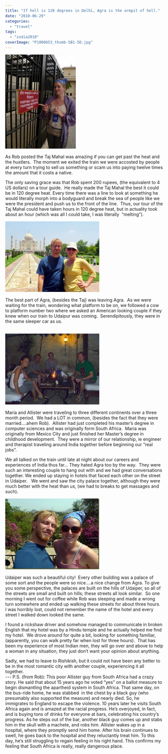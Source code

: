 ```yaml
---
title: "If hell is 120 degrees in Delhi, Agra is the armpit of hell."
date: "2010-06-29"
categories: 
  - "travel"
tags: 
  - "india2010"
coverImage: "P1000653_thumb-5B1-5D.jpg"
---
```


[![P1000646](images/P1000646_thumb-5B1-5D-225x300.jpg "P1000646")](http://www.rdchambers.net/wp-content/uploads/2010/06/P1000646_thumb-5B1-5D.jpg)  
  
As Rob posted the Taj Mahal was amazing if you can get past the heat and the hustlers.  The moment we exited the train we were accosted by people at every turn trying to sell us something or scam us into paying twelve times the amount that it costs a native.  
  
The only saving grace was that Rob spent 200 rupees, (the equivalent to 4 US dollars) on a tour guide.  He really made the Taj Mahal the best it could be in 120 degree heat. Every time there was a line to look at something he would literally morph into a bodyguard and break the sea of people like we were the president and push us to the front of the line.  Thus, our tour of the Taj Mahal could have taken hours in 120 degree heat, but in actuality took about an hour (which was all I could take, I was literally  “melting”).  
  
[![P1000605](images/P1000605_thumb-5B1-5D-300x225.jpg "P1000605")](http://www.rdchambers.net/wp-content/uploads/2010/06/P1000605_thumb-5B1-5D.jpg)  
  
  
The best part of Agra, (besides the Taj) was leaving Agra.  As we were waiting for the train, wondering what platform to be on, we followed a cow to platform number two where we asked an American looking couple if they knew when our train to Udaipur was coming.  Serendipitously, they were in the same sleeper car as us.  
   
  
[![P1000647](images/P1000647_thumb-5B1-5D-300x226.jpg "P1000647")](http://www.rdchambers.net/wp-content/uploads/2010/06/P1000647_thumb-5B1-5D.jpg)  
  
Maria and Allister were traveling to three different continents over a three month period.  We had a LOT in common, (besides the fact that they were married….ahem Rob).  Allister had just completed his master’s degree in computer sciences and was originally form South Africa.  Maria was originally from Mexico City and just finished her Master’s degree in childhood development.  They were a mirror of our relationship, ie engineer and therapist traveling around India together before beginning our “real jobs”.  
  
We all talked on the train until late at night about our careers and experiences of India thus far… They hated Agra too by the way.  They were such an interesting couple to hang out with and we had great conversations together. We ended up staying in hotels that faced each other on the street in Udaiper.   We went and saw the city palace together, although they were much better with the heat than us, (we had to breaks to get massages and such).  
  
[![P1000653](images/P1000653_thumb-5B1-5D-300x226.jpg "P1000653")](http://lh4.ggpht.com/_eHYRsPsgjsg/TCmuV_Xv0UI/AAAAAAAAM9Q/N3G04iYRgtQ/P1000653%5B3%5D.jpg?imgmax=800)  
  
Udaiper was such a beautiful city!  Every other building was a palace of some sort and the people were so nice….a nice change from Agra. To give you some perspective, the palaces are built on the hills of Udaiper, so all of the streets are small and built on hills; these streets all look similar.  So one morning I went out for coffee while Rob was sleeping and made a wrong turn somewhere and ended up walking these streets for about three hours.  I was horribly lost, could not remember the name of the hotel and every street I walked down looked the same.  
  
I found a rickshaw driver and somehow managed to communicate in broken English that my hotel was by a Hindu temple and he actually helped me find my hotel.  We drove around for quite a bit, looking for something familiar, (apparently, you can walk pretty far when lost for three hours).  That has been my experience of most Indian men, they will go over and above to help a woman in any situation, they just don’t want your opinion about anything.  
  
Sadly, we had to leave to Rishikish, but it could not have been any better to be in the most romantic city with another couple, experiencing it all together.  
\--- 
P.S. (from Rob): This poor Allister guy from South Africa had a crazy story. He said that about 15 years ago he voted “yes” on a ballot measure to begin dismantling the apartheid system in South Africa. That same day, on the bus-ride home, he was stabbed  in the chest by a black guy (who presumably also supported the measure) and nearly died. So, he immigrates to England to escape the violence. 10 years later he visits South Africa again and is amazed at the racial progress. He’s overjoyed, in fact, and is buying tons of drinks for everyone at bars, celebrating his country’s progress. As he steps out of the bar, another black guy comes up and stabs him in the skull with a machete, and robs him. Allister wakes up in a hospital, where they promptly send him home. After his brain continues to swell, he goes back to the hospital and they reluctantly treat him. To this day, he’s still struggling to regain feeling in his right hand. This confirms my feeling that South Africa is really, really dangerous place.
